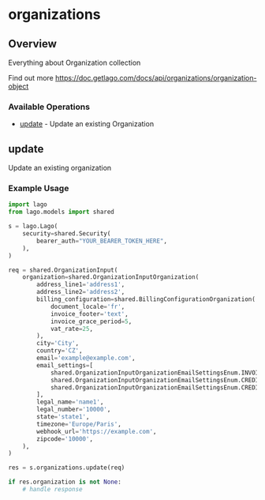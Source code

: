 # organizations

## Overview

Everything about Organization collection

Find out more
<https://doc.getlago.com/docs/api/organizations/organization-object>
### Available Operations

* [update](#update) - Update an existing Organization

## update

Update an existing organization

### Example Usage

```python
import lago
from lago.models import shared

s = lago.Lago(
    security=shared.Security(
        bearer_auth="YOUR_BEARER_TOKEN_HERE",
    ),
)

req = shared.OrganizationInput(
    organization=shared.OrganizationInputOrganization(
        address_line1='address1',
        address_line2='address2',
        billing_configuration=shared.BillingConfigurationOrganization(
            document_locale='fr',
            invoice_footer='text',
            invoice_grace_period=5,
            vat_rate=25,
        ),
        city='City',
        country='CZ',
        email='example@example.com',
        email_settings=[
            shared.OrganizationInputOrganizationEmailSettingsEnum.INVOICE_FINALIZED,
            shared.OrganizationInputOrganizationEmailSettingsEnum.CREDIT_NOTE_CREATED,
            shared.OrganizationInputOrganizationEmailSettingsEnum.CREDIT_NOTE_CREATED,
        ],
        legal_name='name1',
        legal_number='10000',
        state='state1',
        timezone='Europe/Paris',
        webhook_url='https://example.com',
        zipcode='10000',
    ),
)

res = s.organizations.update(req)

if res.organization is not None:
    # handle response
```
